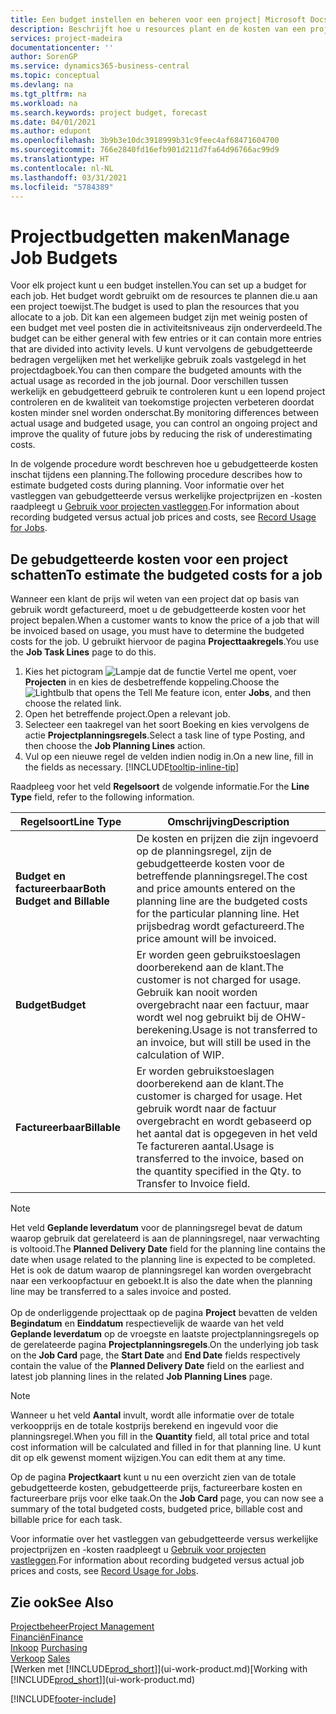 ```yaml
---
title: Een budget instellen en beheren voor een project| Microsoft Docs
description: Beschrijft hoe u resources plant en de kosten van een project voorspelt en beheert door een budget voor elk project in te stellen.
services: project-madeira
documentationcenter: ''
author: SorenGP
ms.service: dynamics365-business-central
ms.topic: conceptual
ms.devlang: na
ms.tgt_pltfrm: na
ms.workload: na
ms.search.keywords: project budget, forecast
ms.date: 04/01/2021
ms.author: edupont
ms.openlocfilehash: 3b9b3e10dc3918999b31c9feec4af68471604700
ms.sourcegitcommit: 766e2840fd16efb901d211d7fa64d96766ac99d9
ms.translationtype: HT
ms.contentlocale: nl-NL
ms.lasthandoff: 03/31/2021
ms.locfileid: "5784389"
---
```

# <a name="manage-job-budgets"></a><span data-ttu-id="15f57-103">Projectbudgetten maken</span><span class="sxs-lookup"><span data-stu-id="15f57-103">Manage Job Budgets</span></span>
<span data-ttu-id="15f57-104">Voor elk project kunt u een budget instellen.</span><span class="sxs-lookup"><span data-stu-id="15f57-104">You can set up a budget for each job.</span></span> <span data-ttu-id="15f57-105">Het budget wordt gebruikt om de resources te plannen die.u aan een project toewijst.</span><span class="sxs-lookup"><span data-stu-id="15f57-105">The budget is used to plan the resources that you allocate to a job.</span></span> <span data-ttu-id="15f57-106">Dit kan een algemeen budget zijn met weinig posten of een budget met veel posten die in activiteitsniveaus zijn onderverdeeld.</span><span class="sxs-lookup"><span data-stu-id="15f57-106">The budget can be either general with few entries or it can contain more entries that are divided into activity levels.</span></span> <span data-ttu-id="15f57-107">U kunt vervolgens de gebudgetteerde bedragen vergelijken met het werkelijke gebruik zoals vastgelegd in het projectdagboek.</span><span class="sxs-lookup"><span data-stu-id="15f57-107">You can then compare the budgeted amounts with the actual usage as recorded in the job journal.</span></span> <span data-ttu-id="15f57-108">Door verschillen tussen werkelijk en gebudgetteerd gebruik te controleren kunt u een lopend project controleren en de kwaliteit van toekomstige projecten verbeteren doordat kosten minder snel worden onderschat.</span><span class="sxs-lookup"><span data-stu-id="15f57-108">By monitoring differences between actual usage and budgeted usage, you can control an ongoing project and improve the quality of future jobs by reducing the risk of underestimating costs.</span></span>

<span data-ttu-id="15f57-109">In de volgende procedure wordt beschreven hoe u gebudgetteerde kosten inschat tijdens een planning.</span><span class="sxs-lookup"><span data-stu-id="15f57-109">The following procedure describes how to estimate budgeted costs during planning.</span></span> <span data-ttu-id="15f57-110">Voor informatie over het vastleggen van gebudgetteerde versus werkelijke projectprijzen en -kosten raadpleegt u [Gebruik voor projecten vastleggen](projects-how-record-job-usage.md).</span><span class="sxs-lookup"><span data-stu-id="15f57-110">For information about recording budgeted versus actual job prices and costs, see [Record Usage for Jobs](projects-how-record-job-usage.md).</span></span>  

## <a name="to-estimate-the-budgeted-costs-for-a-job"></a><a name="JobBudgetCosts"></a> <span data-ttu-id="15f57-111">De gebudgetteerde kosten voor een project schatten</span><span class="sxs-lookup"><span data-stu-id="15f57-111">To estimate the budgeted costs for a job</span></span>
<span data-ttu-id="15f57-112">Wanneer een klant de prijs wil weten van een project dat op basis van gebruik wordt gefactureerd, moet u de gebudgetteerde kosten voor het project bepalen.</span><span class="sxs-lookup"><span data-stu-id="15f57-112">When a customer wants to know the price of a job that will be invoiced based on usage, you must have to determine the budgeted costs for the job.</span></span> <span data-ttu-id="15f57-113">U gebruikt hiervoor de pagina **Projecttaakregels**.</span><span class="sxs-lookup"><span data-stu-id="15f57-113">You use the **Job Task Lines** page to do this.</span></span>

1. <span data-ttu-id="15f57-114">Kies het pictogram ![Lampje dat de functie Vertel me opent](media/ui-search/search_small.png "Vertel me wat u wilt doen"), voer **Projecten** in en kies de desbetreffende koppeling.</span><span class="sxs-lookup"><span data-stu-id="15f57-114">Choose the ![Lightbulb that opens the Tell Me feature](media/ui-search/search_small.png "Tell me what you want to do") icon, enter **Jobs**, and then choose the related link.</span></span>  
2. <span data-ttu-id="15f57-115">Open het betreffende project.</span><span class="sxs-lookup"><span data-stu-id="15f57-115">Open a relevant job.</span></span>
3. <span data-ttu-id="15f57-116">Selecteer een taakregel van het soort Boeking en kies vervolgens de actie **Projectplanningsregels**.</span><span class="sxs-lookup"><span data-stu-id="15f57-116">Select a task line of type Posting, and then choose the **Job Planning Lines** action.</span></span>
4. <span data-ttu-id="15f57-117">Vul op een nieuwe regel de velden indien nodig in.</span><span class="sxs-lookup"><span data-stu-id="15f57-117">On a new line, fill in the fields as necessary.</span></span> [!INCLUDE[tooltip-inline-tip](includes/tooltip-inline-tip_md.md)]   

<span data-ttu-id="15f57-118">Raadpleeg voor het veld **Regelsoort** de volgende informatie.</span><span class="sxs-lookup"><span data-stu-id="15f57-118">For the **Line Type** field, refer to the following information.</span></span>  

| <span data-ttu-id="15f57-119">Regelsoort</span><span class="sxs-lookup"><span data-stu-id="15f57-119">Line Type</span></span> | <span data-ttu-id="15f57-120">Omschrijving</span><span class="sxs-lookup"><span data-stu-id="15f57-120">Description</span></span> |
| --- | --- |
| <span data-ttu-id="15f57-121">**Budget en factureerbaar**</span><span class="sxs-lookup"><span data-stu-id="15f57-121">**Both Budget and Billable**</span></span> |<span data-ttu-id="15f57-122">De kosten en prijzen die zijn ingevoerd op de planningsregel, zijn de gebudgetteerde kosten voor de betreffende planningsregel.</span><span class="sxs-lookup"><span data-stu-id="15f57-122">The cost and price amounts entered on the planning line are the budgeted costs for the particular planning line.</span></span> <span data-ttu-id="15f57-123">Het prijsbedrag wordt gefactureerd.</span><span class="sxs-lookup"><span data-stu-id="15f57-123">The price amount will be invoiced.</span></span> |
| <span data-ttu-id="15f57-124">**Budget**</span><span class="sxs-lookup"><span data-stu-id="15f57-124">**Budget**</span></span> |<span data-ttu-id="15f57-125">Er worden geen gebruikstoeslagen doorberekend aan de klant.</span><span class="sxs-lookup"><span data-stu-id="15f57-125">The customer is not charged for usage.</span></span> <span data-ttu-id="15f57-126">Gebruik kan nooit worden overgebracht naar een factuur, maar wordt wel nog gebruikt bij de OHW-berekening.</span><span class="sxs-lookup"><span data-stu-id="15f57-126">Usage is not transferred to an invoice, but will still be used in the calculation of WIP.</span></span> |
| <span data-ttu-id="15f57-127">**Factureerbaar**</span><span class="sxs-lookup"><span data-stu-id="15f57-127">**Billable**</span></span> |<span data-ttu-id="15f57-128">Er worden gebruikstoeslagen doorberekend aan de klant.</span><span class="sxs-lookup"><span data-stu-id="15f57-128">The customer is charged for usage.</span></span> <span data-ttu-id="15f57-129">Het gebruik wordt naar de factuur overgebracht en wordt gebaseerd op het aantal dat is opgegeven in het veld Te factureren aantal.</span><span class="sxs-lookup"><span data-stu-id="15f57-129">Usage is transferred to the invoice, based on the quantity specified in the Qty. to Transfer to Invoice field.</span></span> |

> [!NOTE]  
> <span data-ttu-id="15f57-130">Het veld **Geplande leverdatum** voor de planningsregel bevat de datum waarop gebruik dat gerelateerd is aan de planningsregel, naar verwachting is voltooid.</span><span class="sxs-lookup"><span data-stu-id="15f57-130">The **Planned Delivery Date** field for the planning line contains the date when usage related to the planning line is expected to be completed.</span></span> <span data-ttu-id="15f57-131">Het is ook de datum waarop de planningsregel kan worden overgebracht naar een verkoopfactuur en geboekt.</span><span class="sxs-lookup"><span data-stu-id="15f57-131">It is also the date when the planning line may be transferred to a sales invoice and posted.</span></span> <br /><br /> <span data-ttu-id="15f57-132">Op de onderliggende projecttaak op de pagina **Project** bevatten de velden **Begindatum** en **Einddatum** respectievelijk de waarde van het veld **Geplande leverdatum** op de vroegste en laatste projectplanningsregels op de gerelateerde pagina **Projectplanningsregels**.</span><span class="sxs-lookup"><span data-stu-id="15f57-132">On the underlying job task on the **Job Card** page, the **Start Date** and **End Date** fields respectively contain the value of the **Planned Delivery Date** field on the earliest and latest job planning lines in the related **Job Planning Lines** page.</span></span>

> [!NOTE]  
>   <span data-ttu-id="15f57-133">Wanneer u het veld **Aantal** invult, wordt alle informatie over de totale verkoopprijs en de totale kostprijs berekend en ingevuld voor die planningsregel.</span><span class="sxs-lookup"><span data-stu-id="15f57-133">When you fill in the **Quantity** field, all total price and total cost information will be calculated and filled in for that planning line.</span></span> <span data-ttu-id="15f57-134">U kunt dit op elk gewenst moment wijzigen.</span><span class="sxs-lookup"><span data-stu-id="15f57-134">You can edit them at any time.</span></span>

<span data-ttu-id="15f57-135">Op de pagina **Projectkaart** kunt u nu een overzicht zien van de totale gebudgetteerde kosten, gebudgetteerde prijs, factureerbare kosten en factureerbare prijs voor elke taak.</span><span class="sxs-lookup"><span data-stu-id="15f57-135">On the **Job Card** page, you can now see a summary of the total budgeted costs, budgeted price, billable cost and billable price for each task.</span></span>

<span data-ttu-id="15f57-136">Voor informatie over het vastleggen van gebudgetteerde versus werkelijke projectprijzen en -kosten raadpleegt u [Gebruik voor projecten vastleggen](projects-how-record-job-usage.md).</span><span class="sxs-lookup"><span data-stu-id="15f57-136">For information about recording budgeted versus actual job prices and costs, see [Record Usage for Jobs](projects-how-record-job-usage.md).</span></span>

## <a name="see-also"></a><span data-ttu-id="15f57-137">Zie ook</span><span class="sxs-lookup"><span data-stu-id="15f57-137">See Also</span></span>
[<span data-ttu-id="15f57-138">Projectbeheer</span><span class="sxs-lookup"><span data-stu-id="15f57-138">Project Management</span></span>](projects-manage-projects.md)  
[<span data-ttu-id="15f57-139">Financiën</span><span class="sxs-lookup"><span data-stu-id="15f57-139">Finance</span></span>](finance.md)  
<span data-ttu-id="15f57-140">[Inkoop](purchasing-manage-purchasing.md)       </span><span class="sxs-lookup"><span data-stu-id="15f57-140">[Purchasing](purchasing-manage-purchasing.md)       </span></span>  
<span data-ttu-id="15f57-141">[Verkoop](sales-manage-sales.md)    </span><span class="sxs-lookup"><span data-stu-id="15f57-141">[Sales](sales-manage-sales.md)    </span></span>  
<span data-ttu-id="15f57-142">[Werken met [!INCLUDE[prod_short](includes/prod_short.md)]](ui-work-product.md)</span><span class="sxs-lookup"><span data-stu-id="15f57-142">[Working with [!INCLUDE[prod_short](includes/prod_short.md)]](ui-work-product.md)</span></span>  


[!INCLUDE[footer-include](includes/footer-banner.md)]